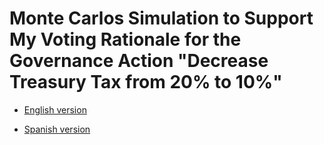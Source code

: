 # Monte Carlos Simulation to Support My Voting Rationale for the Governance Action "Decrease Treasury Tax from 20% to 10%"

* [English version](voting-rationale.md)

* [Spanish version](razonamiento-voto.md)
